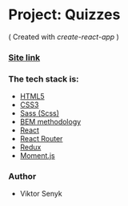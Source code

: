 
# Project: Quizzes

( Created with *create-react-app* )

### [Site link](https://wonderful-bombolone-c25f3e.netlify.app/)

### The tech stack is:

- [HTML5](https://en.wikipedia.org/wiki/HTML5)
- [CSS3](https://en.wikipedia.org/wiki/Cascading_Style_Sheets)
- [Sass (Scss)](https://sass-lang.com/)
- [BEM methodology](https://en.bem.info/methodology/)
- [React](https://reactjs.org/)
- [React Router](https://reactjs.org/)
- [Redux](https://redux.js.org/)
- [Moment.js](https://redux.js.org/)

### Author

- Viktor Senyk